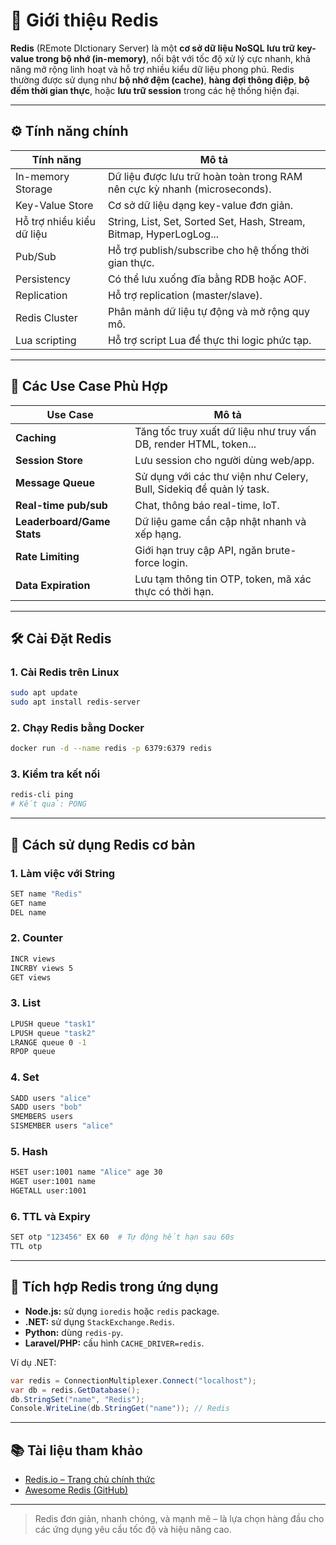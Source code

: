 
# 📌 Giới thiệu Redis

**Redis** (REmote DIctionary Server) là một **cơ sở dữ liệu NoSQL lưu trữ key-value trong bộ nhớ (in-memory)**, nổi bật với tốc độ xử lý cực nhanh, khả năng mở rộng linh hoạt và hỗ trợ nhiều kiểu dữ liệu phong phú. Redis thường được sử dụng như **bộ nhớ đệm (cache)**, **hàng đợi thông điệp**, **bộ đếm thời gian thực**, hoặc **lưu trữ session** trong các hệ thống hiện đại.

---

## ⚙️ Tính năng chính

| Tính năng | Mô tả |
|----------|------|
| In-memory Storage | Dữ liệu được lưu trữ hoàn toàn trong RAM nên cực kỳ nhanh (microseconds). |
| Key-Value Store | Cơ sở dữ liệu dạng key-value đơn giản. |
| Hỗ trợ nhiều kiểu dữ liệu | String, List, Set, Sorted Set, Hash, Stream, Bitmap, HyperLogLog... |
| Pub/Sub | Hỗ trợ publish/subscribe cho hệ thống thời gian thực. |
| Persistency | Có thể lưu xuống đĩa bằng RDB hoặc AOF. |
| Replication | Hỗ trợ replication (master/slave). |
| Redis Cluster | Phân mảnh dữ liệu tự động và mở rộng quy mô. |
| Lua scripting | Hỗ trợ script Lua để thực thi logic phức tạp. |

---

## 🚀 Các Use Case Phù Hợp

| Use Case | Mô tả |
|---------|------|
| **Caching** | Tăng tốc truy xuất dữ liệu như truy vấn DB, render HTML, token... |
| **Session Store** | Lưu session cho người dùng web/app. |
| **Message Queue** | Sử dụng với các thư viện như Celery, Bull, Sidekiq để quản lý task. |
| **Real-time pub/sub** | Chat, thông báo real-time, IoT. |
| **Leaderboard/Game Stats** | Dữ liệu game cần cập nhật nhanh và xếp hạng. |
| **Rate Limiting** | Giới hạn truy cập API, ngăn brute-force login. |
| **Data Expiration** | Lưu tạm thông tin OTP, token, mã xác thực có thời hạn. |

---

## 🛠️ Cài Đặt Redis

### 1. Cài Redis trên Linux

```bash
sudo apt update
sudo apt install redis-server
```

### 2. Chạy Redis bằng Docker

```bash
docker run -d --name redis -p 6379:6379 redis
```

### 3. Kiểm tra kết nối

```bash
redis-cli ping
# Kết quả: PONG
```

---

## 🔨 Cách sử dụng Redis cơ bản

### 1. Làm việc với String

```bash
SET name "Redis"
GET name
DEL name
```

### 2. Counter

```bash
INCR views
INCRBY views 5
GET views
```

### 3. List

```bash
LPUSH queue "task1"
LPUSH queue "task2"
LRANGE queue 0 -1
RPOP queue
```

### 4. Set

```bash
SADD users "alice"
SADD users "bob"
SMEMBERS users
SISMEMBER users "alice"
```

### 5. Hash

```bash
HSET user:1001 name "Alice" age 30
HGET user:1001 name
HGETALL user:1001
```

### 6. TTL và Expiry

```bash
SET otp "123456" EX 60  # Tự động hết hạn sau 60s
TTL otp
```

---

## 🧩 Tích hợp Redis trong ứng dụng

- **Node.js:** sử dụng `ioredis` hoặc `redis` package.
- **.NET:** sử dụng `StackExchange.Redis`.
- **Python:** dùng `redis-py`.
- **Laravel/PHP:** cấu hình `CACHE_DRIVER=redis`.

Ví dụ .NET:

```csharp
var redis = ConnectionMultiplexer.Connect("localhost");
var db = redis.GetDatabase();
db.StringSet("name", "Redis");
Console.WriteLine(db.StringGet("name")); // Redis
```

---

## 📚 Tài liệu tham khảo

- [Redis.io – Trang chủ chính thức](https://redis.io)
- [Awesome Redis (GitHub)](https://github.com/antirez/awesome-redis)

---

> Redis đơn giản, nhanh chóng, và mạnh mẽ – là lựa chọn hàng đầu cho các ứng dụng yêu cầu tốc độ và hiệu năng cao.
